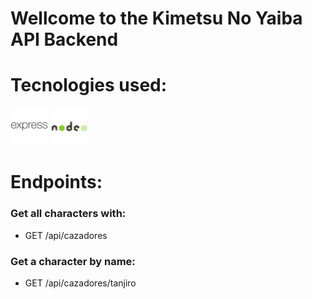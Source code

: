 
# Wellcome to the Kimetsu No Yaiba API Backend

# Tecnologies used:

<div >
<a href="https://expressjs.com" target="_blank"> <img src="https://raw.githubusercontent.com/devicons/devicon/master/icons/express/express-original-wordmark.svg" alt="express" width="60" height="60"/></a> 
<a href="https://nodejs.org" target="_blank"> <img src="https://raw.githubusercontent.com/devicons/devicon/master/icons/nodejs/nodejs-original-wordmark.svg" alt="nodejs" width="60" height="60"/> </a> 
</div>

# Endpoints:

### Get all characters with:

- GET /api/cazadores


### Get a character by name:

- GET /api/cazadores/tanjiro 
